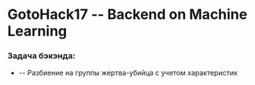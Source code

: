 # GotoHack17  -- Backend on Machine Learning
### Задача бэкэнда:
* -- Разбиение на группы жертва-убийца с учетом характеристик
